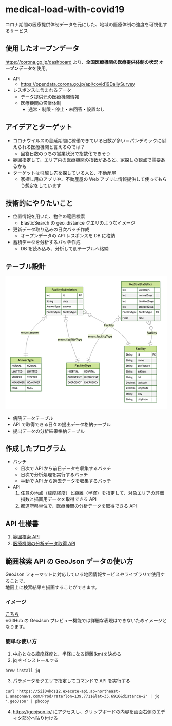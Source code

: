 # medical-load-with-covid19

コロナ期間の医療提供体制データを元にした、地域の医療体制の強度を可視化するサービス

## 使用したオープンデータ

https://corona.go.jp/dashboard より、**全国医療機関の医療提供体制の状況 オープンデータ**を使用。

- API
  - https://opendata.corona.go.jp/api/covid19DailySurvey
- レスポンスに含まれるデータ
  - データ提供元の医療機関情報
  - 医療機関の営業体制
    - 通常・制限・停止・未回答・設置なし

## アイデアとターゲット

- コロナウイルスの蔓延期間に稼働できている日数が多い＝パンデミックに耐えられる医療機関と言えるのでは？
  - 回答日数のうちの営業状況で指数化できそう
- 範囲指定して、エリア内の医療機関の指数があると、家探しの観点で需要あるかも
- ターゲットは引越し先を探している人と、不動産屋
  - 家探し用のアプリや、不動産屋の Web アプリに情報提供して使ってもらう想定をしています

## 技術的にやりたいこと

- 位置情報を用いた、物件の範囲検索
  - ElasticSearch の geo_distance クエリのようなイメージ
- 更新データ取り込みの日次バッチ作成
  - オープンデータの API レスポンスを DB に格納
- 蓄積データを分析するバッチ作成
  - DB を読み込み、分析して別テーブルへ格納

## テーブル設計

![](./prisma/ERD.png)

- 病院データテーブル
- API で取得できる日々の提出データ格納テーブル
- 提出データの分析結果格納テーブル

## 作成したプログラム

- バッチ
  - 日次で API から前日データを収集するバッチ
  - 日次で分析処理を実行するバッチ
  - 手動で API から過去データを収集するバッチ
- API
  1. 任意の地点（緯度経度）と距離（半径）を指定して、対象エリアの評価指数と描画用データを取得できる API
  2. 都道府県単位で、医療機関の分析データを取得できる API

## API 仕様書

1. [範囲検索 API](./docs)
2. [医療機関の分析データ取得 API](./docs)

## 範囲検索 API の GeoJson データの使い方

GeoJson フォーマットに対応している地図情報サービスやライブラリで使用することで、  
地図上に検索結果を描画することができます。

### イメージ

[こちら](./demo.geojson)  
※GitHub の GeoJson プレビュー機能では詳細な表現はできないためイメージとなります。

### 簡単な使い方

1. 中心となる緯度経度と、半径になる距離(km)を決める
2. jq をインストールする

```bash
brew install jq
```

3. パラメータをクエリで指定してコマンドで API を実行する

```
curl 'https://5ii04kds12.execute-api.ap-northeast-1.amazonaws.com/Prod/rate?lon=139.7711&lat=35.6916&distance=2' | jq '.geoJson' | pbcopy
```

4. https://geojson.io/ にアクセスし、クリップボードの内容を画面右側のエディタ部分へ貼り付ける
